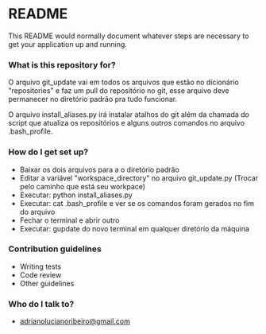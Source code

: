 # README #

This README would normally document whatever steps are necessary to get your application up and running.

### What is this repository for? ###

O arquivo git_update vai em todos os arquivos que estão no dicionário "repositories"
e faz um pull do repositório no git, esse arquivo deve permanecer no diretório padrão pra tudo funcionar.

O arquivo install_aliases.py irá instalar atalhos do git além da chamada do script que atualiza
os repositórios e alguns outros comandos no arquivo .bash_profile.

### How do I get set up? ###

* Baixar os dois arquivos para a o diretório padrão
* Editar a variável "workspace_directory" no arquivo git_update.py (Trocar pelo caminho que está seu workpace)
* Executar: python install_aliases.py
* Executar: cat .bash_profile e ver se os comandos foram gerados no fim do arquivo
* Fechar o terminal e abrir outro
* Executar: gupdate do novo terminal em qualquer diretório da máquina

### Contribution guidelines ###

* Writing tests
* Code review
* Other guidelines

### Who do I talk to? ###

* adrianolucianoribeiro@gmail.com
